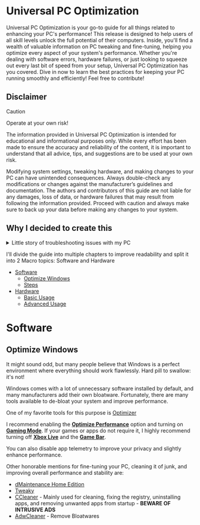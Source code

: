 # Universal PC Optimization
Universal PC Optimization is your go-to guide for all things related to enhancing your PC's performance! This release is designed to help users of all skill levels unlock the full potential of their computers. Inside, you'll find a wealth of valuable information on PC tweaking and fine-tuning, helping you optimize every aspect of your system's performance. Whether you're dealing with software errors, hardware failures, or just looking to squeeze out every last bit of speed from your setup, Universal PC Optimization has you covered. Dive in now to learn the best practices for keeping your PC running smoothly and efficiently! Feel free to contribute!

## Disclaimer
> [!CAUTION]
> Operate at your own risk!

The information provided in Universal PC Optimization is intended for educational and informational purposes only. While every effort has been made to ensure the accuracy and reliability of the content, it is important to understand that all advice, tips, and suggestions are to be used at your own risk.

Modifying system settings, tweaking hardware, and making changes to your PC can have unintended consequences. Always double-check any modifications or changes against the manufacturer’s guidelines and documentation. The authors and contributors of this guide are not liable for any damages, loss of data, or hardware failures that may result from following the information provided. Proceed with caution and always make sure to back up your data before making any changes to your system.


## Why I decided to create this
<details>
  <summary>Little story of troubleshooting issues with my PC</summary>
<br>
Thank you for taking the time to read my story.
  <br><br>
I'll start by describing my PC's behavior. For several days, I had been experiencing severe frame drops and stuttering while gaming. That's why I decided to "debug" my hardware and software to discover the cause of these issues and, ultimately, fix them. I'm glad to say that, by the end of my journey, during which I learned about many topics I was previously unaware of, I managed to fully resolve all my problems. Now, I'm enjoying stable frame rates while gaming, along with consistent CPU usage, temperature, energy consumption, and performance.

The guide below is a kind of story about all the steps I took to debug and identify the root cause of my issue.

  </details>


I'll divide the guide into multiple chapters to improve readability and split it into 2 Macro topics: Software and Hardware
- [Software](#software)
  - [Optimize Windows](#optimize-windows)
  - [Steps](#steps)
- [Hardware](#hardware)
  - [Basic Usage](#basic-usage)
  - [Advanced Usage](#advanced-usage)

# Software
## Optimize Windows
It might sound odd, but many people believe that Windows is a perfect environment where everything should work flawlessly. Hard pill to swallow: it's not!

Windows comes with a lot of unnecessary software installed by default, and many manufacturers add their own bloatware. Fortunately, there are many tools available to de-bloat your system and improve performance.

One of my favorite tools for this purpose is [Optimizer](https://github.com/hellzerg/optimizer)

I recommend enabling the <ins>**Optimize Performance**</ins> option and turning on <ins>**Gaming Mode**</ins>. If your games or apps do not require it, I highly recommend turning off <ins>**Xbox Live**</ins> and the <ins>**Game Bar**</ins>.

You can also disable app telemetry to improve your privacy and slightly enhance performance.

Other honorable mentions for fine-tuning your PC, cleaning it of junk, and improving overall performance and stability are:
- [dMaintenance Home Edition](https://www.d7xtech.com/dmaintenance-home-edition/)
- [Tweaky](https://www.d7xtech.com/tweaky/) 
- [CCleaner](https://www.ccleaner.com/ccleaner/download) - Mainly used for cleaning, fixing the registry, uninstalling apps, and removing unwanted apps from startup - **BEWARE OF INTRUSIVE ADS**
- [AdwCleaner](https://www.malwarebytes.com/adwcleaner) - Remove Bloatwares

